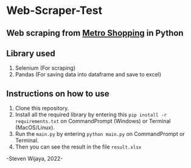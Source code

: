# Web-Scraper-Test

## Web scraping from [Metro Shopping](https://online.metro-cc.ru/) in Python

## Library used
1. Selenium (For scraping)
2. Pandas (For saving data into dataframe and save to excel)

## Instructions on how to use
1. Clone this repository.
2. Install all the required library by entering this ```pip install -r requirements.txt``` on CommandPrompt (Windows) or Terminal (MacOS/Linux).
3. Run the ```main.py``` by entering ```python main.py``` on CommandPrompt or Terminal.
4. Then you can see the result in the file ```result.xlsx```

-Steven Wijaya, 2022-
